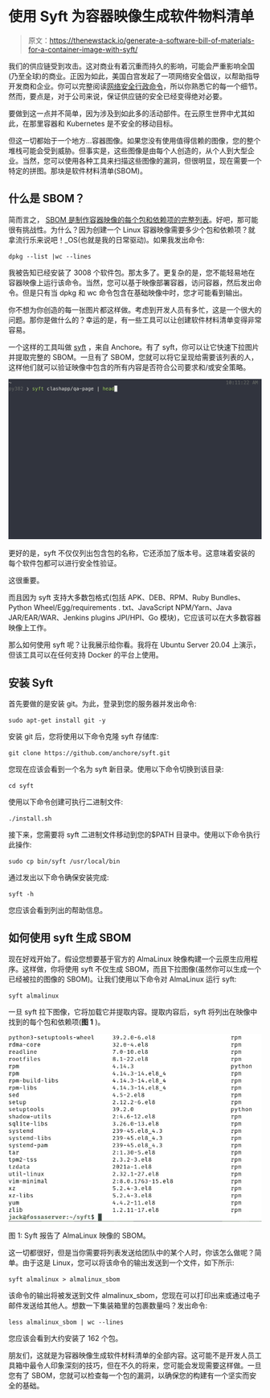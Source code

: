 # 使用 Syft 为容器映像生成软件物料清单

> 原文：<https://thenewstack.io/generate-a-software-bill-of-materials-for-a-container-image-with-syft/>

我们的供应链受到攻击。这对商业有着沉重而持久的影响，可能会严重影响全国(乃至全球)的商业。正因为如此，美国白宫发起了一项网络安全倡议，以帮助指导开发商和企业。你可以完整阅读[网络安全行政命令](https://www.whitehouse.gov/briefing-room/presidential-actions/2021/05/12/executive-order-on-improving-the-nations-cybersecurity/)，所以你熟悉它的每一个细节。然而，要点是，对于公司来说，保证供应链的安全已经变得绝对必要。

要做到这一点并不简单，因为涉及到如此多的活动部件。在云原生世界中尤其如此，在那里容器和 Kubernetes 是不安全的移动目标。

但这一切都始于一个地方…容器图像。如果您没有使用值得信赖的图像，您的整个堆栈可能会受到威胁。但事实是，这些图像是由每个人创造的，从个人到大型企业。当然，您可以使用各种工具来扫描这些图像的漏洞，但很明显，现在需要一个特定的拼图。那块是软件材料清单(SBOM)。

## 什么是 SBOM？

简而言之， [SBOM 是制作容器映像的每个包和依赖项的完整列表](https://thenewstack.io/securing-the-software-supply-chain-with-a-software-bill-of-materials/)。好吧，那可能很有挑战性。为什么？因为创建一个 Linux 容器映像需要多少个包和依赖项？就拿流行乐来说吧！_OS(也就是我的日常驱动)。如果我发出命令:

`dpkg --list |wc --lines`

我被告知已经安装了 3008 个软件包。那太多了。更复杂的是，您不能轻易地在容器映像上运行该命令。当然，您可以基于映像部署容器，访问容器，然后发出命令。但是只有当 dpkg 和 wc 命令包含在基础映像中时，您才可能看到输出。

你不想为你创造的每一张图片都这样做。考虑到开发人员有多忙，这是一个很大的问题。那你是做什么的？幸运的是，有一些工具可以让创建软件材料清单变得非常容易。

一个这样的工具叫做 [syft](https://github.com/anchore/syft) ，来自 Anchore。有了 syft，你可以让它快速下拉图片并提取完整的 SBOM。一旦有了 SBOM，您就可以将它呈现给需要该列表的人，这样他们就可以验证映像中包含的所有内容是否符合公司要求和/或安全策略。

![](img/986241d2efd2e560cb12e08547c9a30e.png)

更好的是，syft 不仅仅列出包含包的名称，它还添加了版本号。这意味着安装的每个软件包都可以进行安全性验证。

这很重要。

而且因为 syft 支持大多数包格式(包括 APK、DEB、RPM、Ruby Bundles、Python Wheel/Egg/requirements . txt、JavaScript NPM/Yarn、Java JAR/EAR/WAR、Jenkins plugins JPI/HPI、Go 模块)，它应该可以在大多数容器映像上工作。

那么如何使用 syft 呢？让我展示给你看。我将在 Ubuntu Server 20.04 上演示，但该工具可以在任何支持 Docker 的平台上使用。

## 安装 Syft

首先要做的是安装 git。为此，登录到您的服务器并发出命令:

`sudo apt-get install git -y`

安装 git 后，您将使用以下命令克隆 syft 存储库:

`git clone https://github.com/anchore/syft.git`

您现在应该会看到一个名为 syft 新目录。使用以下命令切换到该目录:

`cd syft`

使用以下命令创建可执行二进制文件:

`./install.sh`

接下来，您需要将 syft 二进制文件移动到您的$PATH 目录中。使用以下命令执行此操作:

`sudo cp bin/syft /usr/local/bin`

通过发出以下命令确保安装完成:

`syft -h`

您应该会看到列出的帮助信息。

## 如何使用 syft 生成 SBOM

现在好戏开始了。假设您想要基于官方的 AlmaLinux 映像构建一个云原生应用程序。这样做，你将使用 syft 不仅生成 SBOM，而且下拉图像(虽然你可以生成一个已经被拉的图像的 SBOM)。让我们使用以下命令对 AlmaLinux 运行 syft:

`syft almalinux`

一旦 syft 拉下图像，它将加载它并提取内容。提取内容后，syft 将列出在映像中找到的每个包和依赖项(**图 1** )。

![Figure 1: Syft has reported the SBOM for the AlmaLinux image.](img/cabdd58aef4e220b7fb8676a940c4669.png)

图 1: Syft 报告了 AlmaLinux 映像的 SBOM。

这一切都很好，但是当你需要将列表发送给团队中的某个人时，你该怎么做呢？简单。由于这是 Linux，您可以将该命令的输出发送到一个文件，如下所示:

`syft almalinux > almalinux_sbom`

该命令的输出将被发送到文件 almalinux_sbom，您现在可以打印出来或通过电子邮件发送给其他人。想数一下集装箱里的包裹数量吗？发出命令:

`less almalinux_sbom | wc --lines`

您应该会看到大约安装了 162 个包。

朋友们，这就是为容器映像生成软件材料清单的全部内容。这可能不是开发人员工具箱中最令人印象深刻的技巧，但在不久的将来，您可能会发现需要这样做。一旦您有了 SBOM，您就可以检查每一个包的漏洞，以确保您的构建有一个坚实而安全的基础。

<svg xmlns:xlink="http://www.w3.org/1999/xlink" viewBox="0 0 68 31" version="1.1"><title>Group</title> <desc>Created with Sketch.</desc></svg>